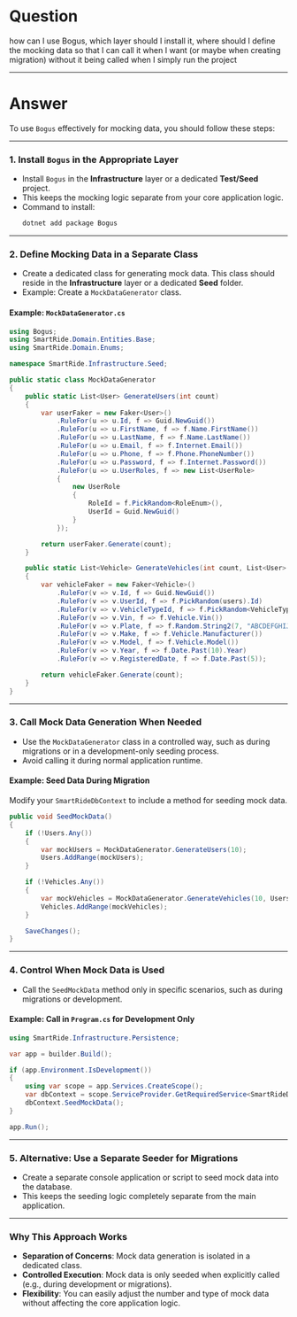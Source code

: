 # Question

how can I use Bogus, which layer should I install it, where should I define the mocking data so that I can call it when I want (or maybe when creating migration) without it being called when I simply run the project

---

# Answer

To use `Bogus` effectively for mocking data, you should follow these steps:

---

### 1. **Install `Bogus` in the Appropriate Layer**
   - Install `Bogus` in the **Infrastructure** layer or a dedicated **Test/Seed** project.
   - This keeps the mocking logic separate from your core application logic.
   - Command to install:
     ```bash
     dotnet add package Bogus
     ```

---

### 2. **Define Mocking Data in a Separate Class**
   - Create a dedicated class for generating mock data. This class should reside in the **Infrastructure** layer or a dedicated **Seed** folder.
   - Example: Create a `MockDataGenerator` class.

#### Example: `MockDataGenerator.cs`
```csharp
using Bogus;
using SmartRide.Domain.Entities.Base;
using SmartRide.Domain.Enums;

namespace SmartRide.Infrastructure.Seed;

public static class MockDataGenerator
{
    public static List<User> GenerateUsers(int count)
    {
        var userFaker = new Faker<User>()
            .RuleFor(u => u.Id, f => Guid.NewGuid())
            .RuleFor(u => u.FirstName, f => f.Name.FirstName())
            .RuleFor(u => u.LastName, f => f.Name.LastName())
            .RuleFor(u => u.Email, f => f.Internet.Email())
            .RuleFor(u => u.Phone, f => f.Phone.PhoneNumber())
            .RuleFor(u => u.Password, f => f.Internet.Password())
            .RuleFor(u => u.UserRoles, f => new List<UserRole>
            {
                new UserRole
                {
                    RoleId = f.PickRandom<RoleEnum>(),
                    UserId = Guid.NewGuid()
                }
            });

        return userFaker.Generate(count);
    }

    public static List<Vehicle> GenerateVehicles(int count, List<User> users)
    {
        var vehicleFaker = new Faker<Vehicle>()
            .RuleFor(v => v.Id, f => Guid.NewGuid())
            .RuleFor(v => v.UserId, f => f.PickRandom(users).Id)
            .RuleFor(v => v.VehicleTypeId, f => f.PickRandom<VehicleTypeEnum>())
            .RuleFor(v => v.Vin, f => f.Vehicle.Vin())
            .RuleFor(v => v.Plate, f => f.Random.String2(7, "ABCDEFGHIJKLMNOPQRSTUVWXYZ0123456789"))
            .RuleFor(v => v.Make, f => f.Vehicle.Manufacturer())
            .RuleFor(v => v.Model, f => f.Vehicle.Model())
            .RuleFor(v => v.Year, f => f.Date.Past(10).Year)
            .RuleFor(v => v.RegisteredDate, f => f.Date.Past(5));

        return vehicleFaker.Generate(count);
    }
}
```

---

### 3. **Call Mock Data Generation When Needed**
   - Use the `MockDataGenerator` class in a controlled way, such as during migrations or in a development-only seeding process.
   - Avoid calling it during normal application runtime.

#### Example: Seed Data During Migration
Modify your `SmartRideDbContext` to include a method for seeding mock data.

```csharp
public void SeedMockData()
{
    if (!Users.Any())
    {
        var mockUsers = MockDataGenerator.GenerateUsers(10);
        Users.AddRange(mockUsers);
    }

    if (!Vehicles.Any())
    {
        var mockVehicles = MockDataGenerator.GenerateVehicles(10, Users.ToList());
        Vehicles.AddRange(mockVehicles);
    }

    SaveChanges();
}
```

---

### 4. **Control When Mock Data is Used**
   - Call the `SeedMockData` method only in specific scenarios, such as during migrations or development.

#### Example: Call in `Program.cs` for Development Only
```csharp
using SmartRide.Infrastructure.Persistence;

var app = builder.Build();

if (app.Environment.IsDevelopment())
{
    using var scope = app.Services.CreateScope();
    var dbContext = scope.ServiceProvider.GetRequiredService<SmartRideDbContext>();
    dbContext.SeedMockData();
}

app.Run();
```

---

### 5. **Alternative: Use a Separate Seeder for Migrations**
   - Create a separate console application or script to seed mock data into the database.
   - This keeps the seeding logic completely separate from the main application.

---

### Why This Approach Works
- **Separation of Concerns**: Mock data generation is isolated in a dedicated class.
- **Controlled Execution**: Mock data is only seeded when explicitly called (e.g., during development or migrations).
- **Flexibility**: You can easily adjust the number and type of mock data without affecting the core application logic.